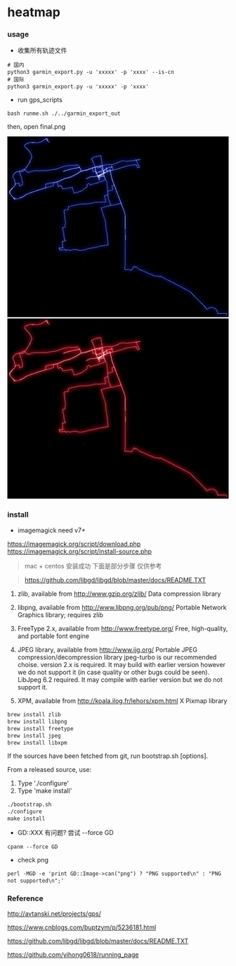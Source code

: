 # heatmap

### usage

- 收集所有轨迹文件

```shell
# 国内
python3 garmin_export.py -u 'xxxxx' -p 'xxxx' --is-cn
# 国际
python3 garmin_export.py -u 'xxxxx' -p 'xxxx'
```

- run gps_scripts

```shell
bash runme.sh ./../garmin_export_out
```

then, open final.png

![](./img/1.png)
![](./img/2.png)

### install

- imagemagick need v7+

https://imagemagick.org/script/download.php
https://imagemagick.org/script/install-source.php

> mac + centos 安装成功 下面是部分步骤 仅供参考

> https://github.com/libgd/libgd/blob/master/docs/README.TXT

1. zlib, available from http://www.gzip.org/zlib/
   Data compression library

2. libpng, available from http://www.libpng.org/pub/png/
   Portable Network Graphics library; requires zlib

3. FreeType 2.x, available from http://www.freetype.org/
   Free, high-quality, and portable font engine

4. JPEG library, available from http://www.ijg.org/
   Portable JPEG compression/decompression library
   jpeg-turbo is our recommended choise. version 2.x is required. It may build with earlier version however we do not
   support it (in case quality or other bugs could be seen).
   LibJpeg 6.2 required. It may compile with earlier version but we do not support it.

5. XPM, available from http://koala.ilog.fr/lehors/xpm.html
   X Pixmap library

```
brew install zlib
brew install libpng
brew install freetype
brew install jpeg
brew install libxpm
```

If the sources have been fetched from git, run bootstrap.sh [options].

From a released source, use:

1. Type './configure'
2. Type 'make install'

```
./bootstrap.sh
./configure
make install

```

- GD::XXX 有问题? 尝试 --force GD

```
cpanm --force GD
```

- check png

```
perl -MGD -e 'print GD::Image->can("png") ? "PNG supported\n" : "PNG not supported\n";'
```

### Reference

http://avtanski.net/projects/gps/

https://www.cnblogs.com/buptzym/p/5236181.html

https://github.com/libgd/libgd/blob/master/docs/README.TXT

https://github.com/yihong0618/running_page